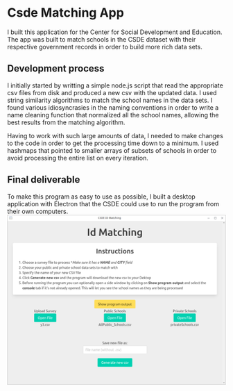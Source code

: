 # Csde Matching App
I built this application for the Center for Social Development and Education. The app was built to match schools in the CSDE dataset with their respective government records in order to build more rich data sets.

## Development process
I initially started by writting a simple node.js script that read the appropriate csv files from disk and produced a new csv with the updated data. I used string similarity algorithms to match the school names in the data sets. I found various idiosyncrasies in the naming conventions in order to write a name cleaning function that normalized all the school names, allowing the best results from the matching algorithm.

Having to work with such large amounts of data, I needed to make changes to the code in order to get the processing time down to a minimum. I used hashmaps that pointed to smaller arrays of subsets of schools in order to avoid processing the entire list on every iteration.

## Final deliverable
To make this program as easy to use as possible, I built a desktop application with Electron that the CSDE could use to run the program from their own computers.
<img src="./preview.png" />